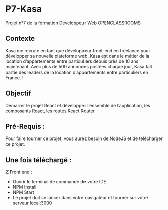 # P7-Kasa

Projet n°7 de la formation Developpeur Web OPENCLASSROOMS
## Contexte

Kasa me recrute en tant que développeur front-end en freelance pour développer sa nouvelle plateforme web. Kasa est dans le métier de la location d’appartements entre particuliers depuis près de 10 ans maintenant. Avec plus de 500 annonces postées chaque jour, Kasa fait partie des leaders de la location d’appartements entre particuliers en France.
!

## Objectif 

Démarrer le projet React et développer l’ensemble de l’application, les composants React, les routes React Router

## Pré-Requis :
Pour faire tourner ce projet, vous aurez besoin de NodeJS et de télécharger ce projet.

## Une fois téléchargé :

2)Front end : 
- Ouvrir le terminal de commande de votre IDE
- NPM Install 
- NPM Start
- Le projet doit se lancer dans votre navigateur et tourner sur votre serveur local:3000
